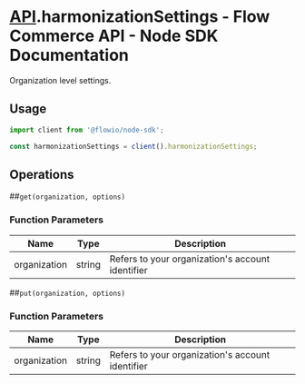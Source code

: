 # [API](README.md).harmonizationSettings - Flow Commerce API - Node SDK Documentation

Organization level settings.

## Usage

```JavaScript
import client from '@flowio/node-sdk';

const harmonizationSettings = client().harmonizationSettings;
```

## Operations

##`get(organization, options)`

### Function Parameters

| Name  | Type | Description |
| ---- | ---- | ---- |
| organization | string | Refers to your organization&#x27;s account identifier |


##`put(organization, options)`

### Function Parameters

| Name  | Type | Description |
| ---- | ---- | ---- |
| organization | string | Refers to your organization&#x27;s account identifier |


